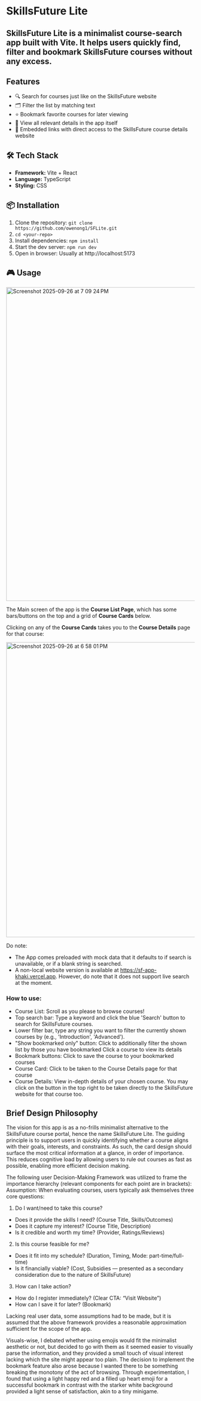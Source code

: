 # SkillsFuture Lite
## SkillsFuture Lite is a minimalist course-search app built with Vite. It helps users quickly find, filter and bookmark SkillsFuture courses without any excess. 

## Features
- 🔍 Search for courses just like on the SkillsFuture website
- 🗂️ Filter the list by matching text
- ⭐ Bookmark favorite courses for later viewing
- 📅 View all relevant details in the app itself
- 📱 Embedded links with direct access to the SkillsFuture course details website

## 🛠️ Tech Stack
- **Framework:** Vite + React 
- **Language:** TypeScript
- **Styling:** CSS 

## 📦 Installation
1. Clone the repository:
`git clone https://github.com/owenong1/SFLite.git`
2. `cd <your-repo>`
3. Install dependencies:
`npm install`  
4. Start the dev server:
`npm run dev` 
5. Open in browser:
Usually at http://localhost:5173

## 🎮 Usage
<img width="1467" height="837" alt="Screenshot 2025-09-26 at 7 09 24 PM" src="https://github.com/user-attachments/assets/dee38391-0084-458b-8f40-e37c9687d418" />

The Main screen of the app is the **Course List Page**, which has some bars/buttons on the top and a grid of **Course Cards** below. 

Clicking on any of the **Course Cards** takes you to the **Course Details** page for that course:

<img width="1039" height="787" alt="Screenshot 2025-09-26 at 6 58 01 PM" src="https://github.com/user-attachments/assets/ea9480ff-6d80-4682-be28-e3cae6d2f65f" />

Do note:
- The App comes preloaded with mock data that it defaults to if search is unavailable, or if a blank string is searched.
- A non-local website version is available at https://sf-app-khaki.vercel.app. However, do note that it does not support live search at the moment.

### How to use:
- Course List: Scroll as you please to browse courses!
- Top search bar: Type a keyword and click the blue 'Search' button to search for SkillsFuture courses.
- Lower filter bar, type any string you want to filter the currently shown courses by (e.g., 'Introduction', 'Advanced').
- "Show bookmarked only" button: Click to additionally filter the shown list by those you have bookmarked
Click a course to view its details
- Bookmark buttons: Click to save the course to your bookmarked courses
- Course Card: Click to be taken to the Course Details page for that course
- Course Details: View in-depth details of your chosen course. You may click on the button in the top right to be taken directly to the SkillsFuture website for that course too.

## Brief Design Philosophy
The vision for this app is as a no-frills minimalist alternative to the SkillsFuture course portal, hence the name SkillsFuture Lite. The guiding principle is to support users in quickly identifying whether a course aligns with their goals, interests, and constraints. As such, the card design should surface the most critical information at a glance, in order of importance. This reduces cognitive load by allowing users to rule out courses as fast as possible, enabling more efficient decision making.

The following user Decision-Making Framework was utilized to frame the importance hierarchy (relevant components for each point are in brackets):
Assumption: When evaluating courses, users typically ask themselves three core questions:
1. Do I want/need to take this course?
- Does it provide the skills I need? (Course Title, Skills/Outcomes)
- Does it capture my interest? (Course Title, Description)
- Is it credible and worth my time? (Provider, Ratings/Reviews)
2. Is this course feasible for me?
- Does it fit into my schedule? (Duration, Timing, Mode: part-time/full-time)
- Is it financially viable? (Cost, Subsidies — presented as a secondary consideration due to the nature of SkillsFuture)
3. How can I take action?
- How do I register immediately? (Clear CTA: “Visit Website”)
- How can I save it for later? (Bookmark)

Lacking real user data, some assumptions had to be made, but it is assumed that the above framework provides a reasonable approximation sufficient for the scope of the app.

Visuals-wise, I debated whether using emojis would fit the minimalist aesthetic or not, but decided to go with them as it seemed easier to visually parse the information, and they provided a small touch of visual interest lacking which the site might appear too plain. The decision to implement the bookmark feature also arose because I wanted there to be something breaking the monotony of the act of browsing. Through experimentation, I found that using a light happy red and a filled up heart emoji for a successful bookmark in contrast with the starker white background provided a light sense of satisfaction, akin to a tiny minigame.

